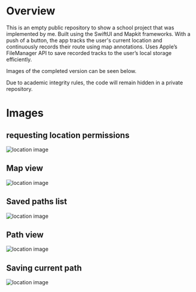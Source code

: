 # Overview

This is an empty public repository to show a school project that was implemented by me. 
Built using the SwiftUI and Mapkit frameworks. With a push of a button, the app tracks the user's current location and continuously records their route using map annotations. 
Uses Apple’s FileManager API to save recorded tracks to the user’s local storage efficiently. 

Images of the completed version can be seen below.

Due to academic integrity rules, the code will remain hidden in a private repository.

# Images

## requesting location permissions
![location image](location-request.jpg)

## Map view
![location image](map-view.jpg)

## Saved paths list
![location image](path-list.jpg)

## Path view
![location image](path-view.jpg)

## Saving current path
![location image](saving-path.jpg)

